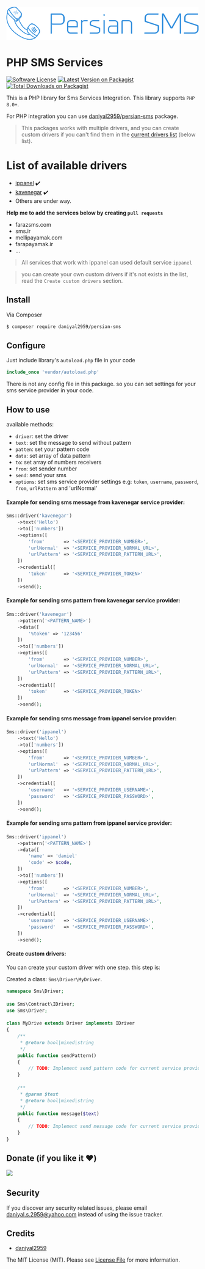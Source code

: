 ![alt text](resources/images/logo.svg)

# PHP SMS Services

[![Software License][ico-license]](LICENSE.md)
[![Latest Version on Packagist][ico-version]][link-packagist]
[![Total Downloads on Packagist][ico-download]][link-packagist]

This is a PHP library for Sms Services Integration. This library supports `PHP 8.0+`.


For PHP integration you can use [daniyal2959/persian-sms](https://github.com/daniyal2959/persian-sms) package.

> This packages works with multiple drivers, and you can create custom drivers if you can't find them in the [current drivers list](#list-of-available-drivers) (below list).

# List of available drivers
- [ippanel](https://ippanel.com/) :heavy_check_mark:
- [kavenegar](https://kavenegar.com/) :heavy_check_mark:
- Others are under way.

**Help me to add the services below by creating `pull requests`**

- farazsms.com
- sms.ir
- mellipayamak.com
- farapayamak.ir
- ...

> All services that work with ippanel can used default service `ippanel`

> you can create your own custom drivers if it's not  exists in the list, read the `Create custom drivers` section.

## Install

Via Composer

``` bash
$ composer require daniyal2959/persian-sms
```

## Configure

Just include library's `autoload.php` file in your code

```php
include_once 'vendor/autoload.php'
```

There is not any config file in this package. so you can set settings for your sms service provider in your code.

## How to use


available methods:

- `driver`: set the driver
- `text`: set the message to send without pattern
- `patten`: set your pattern code
- `data`: set array of data  pattern
- `to`: set array of numbers receivers
- `from`: set sender number
- `send`: send your sms
- `options`: set sms service provider settings e.g: `token`, `username`, `password`, `from`, `urlPattern` and 'urlNormal'

#### Example for sending sms message from kavenegar service provider:
```php
Sms::driver('kavenegar')
    ->text('Hello')
    ->to(['numbers'])
    ->options([
        'from'       => '<SERVICE_PROVIDER_NUMBER>',
        'urlNormal'  => '<SERVICE_PROVIDER_NORMAL_URL>', 
        'urlPattern' => '<SERVICE_PROVIDER_PATTERN_URL>', 
    ])
    ->credential([
        'token'      => '<SERVICE_PROVIDER_TOKEN>'
    ])
    ->send();
```

#### Example for sending sms pattern from kavenegar service provider:
```php
Sms::driver('kavenegar')
    ->pattern('<PATTERN_NAME>')
    ->data([
        '%token' => '123456'
    ])
    ->to(['numbers'])
    ->options([
        'from'       => '<SERVICE_PROVIDER_NUMBER>',
        'urlNormal'  => '<SERVICE_PROVIDER_NORMAL_URL>', 
        'urlPattern' => '<SERVICE_PROVIDER_PATTERN_URL>', 
    ])
    ->credential([
        'token'      => '<SERVICE_PROVIDER_TOKEN>'
    ])
    ->send();
```

#### Example for sending sms message from ippanel service provider:
```php
Sms::driver('ippanel')
    ->text('Hello')
    ->to(['numbers'])
    ->options([
        'from'       => '<SERVICE_PROVIDER_NUMBER>',
        'urlNormal'  => '<SERVICE_PROVIDER_NORMAL_URL>', 
        'urlPattern' => '<SERVICE_PROVIDER_PATTERN_URL>', 
    ])
    ->credential([
        'username'   => '<SERVICE_PROVIDER_USERNAME>',
        'password'   => '<SERVICE_PROVIDER_PASSWORD>',
    ])
    ->send();
```

#### Example for sending sms pattern from ippanel service provider:
```php
Sms::driver('ippanel')
    ->pattern('<PATTERN_NAME>')
    ->data([
        'name' => 'daniel'
        'code' => $code,
    ])
    ->to(['numbers'])
    ->options([
        'from'       => '<SERVICE_PROVIDER_NUMBER>',
        'urlNormal'  => '<SERVICE_PROVIDER_NORMAL_URL>', 
        'urlPattern' => '<SERVICE_PROVIDER_PATTERN_URL>', 
    ])
    ->credential([
        'username'   => '<SERVICE_PROVIDER_USERNAME>',
        'password'   => '<SERVICE_PROVIDER_PASSWORD>',
    ])
    ->send();
```

#### Create custom drivers:

You can create your custom driver with one step. this step is:

Created a class: `Sms\Driver\MyDriver`.

```php
namespace Sms\Driver;

use Sms\Contract\IDriver;
use Sms\Driver;

class MyDrive extends Driver implements IDriver
{
    /**
     * @return bool|mixed|string
     */
    public function sendPattern()
    {
        // TODO: Implement send pattern code for current service provider
    }

    /**
     * @param $text
     * @return bool|mixed|string
     */
    public function message($text)
    {
        // TODO: Implement send message code for current service provider
    }
}
```

## Donate (if you like it ❤️)

<a href="https://www.coffeebede.com/linohost"><img class="img-fluid" src="https://coffeebede.ir/DashboardTemplateV2/app-assets/images/banner/default-yellow.svg" /></a>

## Security

If you discover any security related issues, please email daniyal.s.2959@yahoo.com instead of using the issue tracker.

## Credits

- [daniyal2959][link-author]

The MIT License (MIT). Please see [License File](LICENSE.md) for more information.

[ico-version]: https://img.shields.io/packagist/v/daniyal2959/persian-sms.svg?style=flat-square
[ico-download]: https://img.shields.io/packagist/dt/daniyal2959/persian-sms.svg?color=%23F18&style=flat-square
[ico-license]: https://img.shields.io/badge/license-MIT-brightgreen.svg?style=flat-square

[link-packagist]: https://packagist.org/packages/daniyal2959/persian-sms
[link-author]: https://github.com/daniyal2959